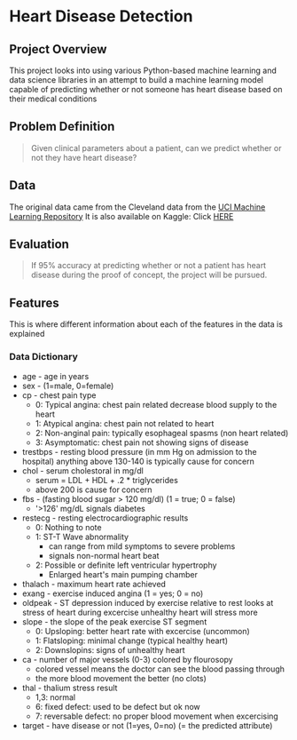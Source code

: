 # Heart Disease Detection

## Project Overview
This project looks into using various Python-based machine learning and data science libraries in an attempt to build a machine learning model capable of predicting whether or not someone has heart disease based on their medical conditions

## Problem Definition
  > Given clinical parameters about a patient, can we predict whether or not they have heart disease?

## Data
The original data came from the Cleveland data from the [UCI Machine Learning Repository](https://archive.ics.uci.edu/ml/datasets/heart+Disease)
It is also available on Kaggle: Click [HERE](https://www.kaggle.com/ronitf/heart-disease-uci) 

## Evaluation
  > If 95% accuracy at predicting whether or not a patient has heart disease during the proof of concept, the project will be pursued.

## Features
This is where different information about each of the features in the data is explained
### Data Dictionary
  * age - age in years
  * sex - (1=male, 0=female)
  * cp - chest pain type
    - 0: Typical angina: chest pain related decrease blood supply to the heart
    - 1: Atypical angina: chest pain not related to heart
    - 2: Non-anginal pain: typically esophageal spasms (non heart related)
    - 3: Asymptomatic: chest pain not showing signs of disease
  * trestbps - resting blood pressure (in mm Hg on admission to the hospital) anything above 130-140 is typically cause for concern
  * chol - serum cholestoral in mg/dl
    - serum = LDL + HDL + .2 * triglycerides
    - above 200 is cause for concern
  * fbs - (fasting blood sugar > 120 mg/dl) (1 = true; 0 = false)
    - '>126' mg/dL signals diabetes
  * restecg - resting electrocardiographic results
    - 0: Nothing to note
    - 1: ST-T Wave abnormality
      * can range from mild symptoms to severe problems
      * signals non-normal heart beat
    - 2: Possible or definite left ventricular hypertrophy
      * Enlarged heart's main pumping chamber
  * thalach - maximum heart rate achieved
  * exang - exercise induced angina (1 = yes; 0 = no)
  * oldpeak - ST depression induced by exercise relative to rest looks at stress of heart during excercise unhealthy heart will stress more
  * slope - the slope of the peak exercise ST segment
    - 0: Upsloping: better heart rate with excercise (uncommon)
    - 1: Flatsloping: minimal change (typical healthy heart)
    - 2: Downslopins: signs of unhealthy heart
  * ca - number of major vessels (0-3) colored by flourosopy
    - colored vessel means the doctor can see the blood passing through
    - the more blood movement the better (no clots)
  * thal - thalium stress result
    - 1,3: normal
    - 6: fixed defect: used to be defect but ok now
    - 7: reversable defect: no proper blood movement when excercising
  * target - have disease or not (1=yes, 0=no) (= the predicted attribute)
